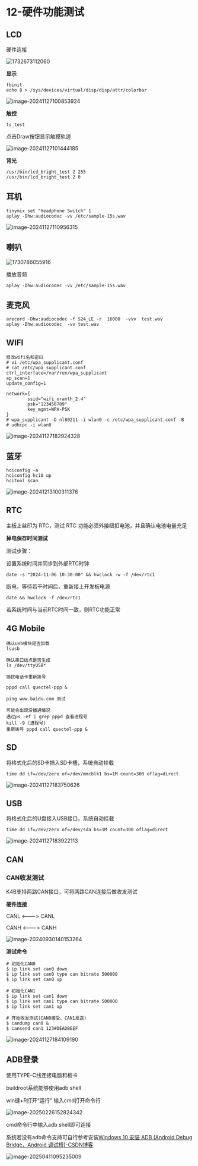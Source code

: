 # 12-硬件功能测试

## LCD

硬件连接

![1732673112060](http://tanzhtanzh.oss-cn-shenzhen.aliyuncs.com/img/1732673112060.png)

**显示**

```
fbinit
echo 8 > /sys/devices/virtual/disp/disp/attr/colorbar
```
![image-20241127100853924](http://tanzhtanzh.oss-cn-shenzhen.aliyuncs.com/img/image-20241127100853924.png)

**触控**

``` 
ts_test
```

点击Draw按钮显示触摸轨迹

![image-20241127101444185](http://tanzhtanzh.oss-cn-shenzhen.aliyuncs.com/img/image-20241127101444185.png)

**背光**

```
/usr/bin/lcd_bright_test 2 255
/usr/bin/lcd_bright_test 2 0
```


## 耳机

``` 
tinymix set "Headphone Switch" 1
aplay -Dhw:audiocodec -vv /etc/sample-15s.wav
```

![image-20241127110956315](http://tanzhtanzh.oss-cn-shenzhen.aliyuncs.com/img/image-20241127110956315.png)

## 喇叭

![1730786055916](http://tanzhtanzh.oss-cn-shenzhen.aliyuncs.com/img/1730786055916.png)

播放音频

```
aplay -Dhw:audiocodec -vv /etc/sample-15s.wav
```



## 麦克风

``` 
arecord -Dhw:audiocodec -f S24_LE -r  16000  -vvv  test.wav
aplay -Dhw:audiocodec  -vv test.wav
```



## WIFI

```shell
修改wifi名和密码
# vi /etc/wpa_supplicant.conf
# cat /etc/wpa_supplicant.conf
ctrl_interface=/var/run/wpa_supplicant
ap_scan=1
update_config=1

network={
        ssid="wifi_oranth_2.4"
        psk="123456789"
        key_mgmt=WPA-PSK
}
# wpa_supplicant -D nl80211 -i wlan0 -c /etc/wpa_supplicant.conf -B
# udhcpc -i wlan0
```

![image-20241127182924328](http://tanzhtanzh.oss-cn-shenzhen.aliyuncs.com/img/image-20241127182924328.png)

## 蓝牙

``` hciconfig -a
hciconfig -a
hciconfig hci0 up
hcitool scan
```

![image-20241213100311376](http://tanzhtanzh.oss-cn-shenzhen.aliyuncs.com/img/image-20241213100311376.png)

## RTC

主板上丝印为 RTC，测试 RTC 功能必须外接纽扣电池，并且确认电池电量充足

**掉电保存时间测试**

测试步骤：

设置系统时间并同步到外部RTC时钟

``` 
date -s "2024-11-06 10:30:00" && hwclock -w -f /dev/rtc1
```

断电，等待若干时间后，重新接上开发板电源

``` 
date && hwclock -f /dev/rtc1 
```

若系统时间与当前RTC时间一致，则RTC功能正常



## 4G Mobile

```
确认usb模块是否加载
lsusb

确认串口结点是否生成
ls /dev/ttyUSB*

插拔电话卡重新拨号
```

```
pppd call quectel-ppp &

ping www.baidu.com 测试

可能会出现没播通情况
通过ps -ef | grep pppd 查看进程号
kill -9 (进程号)
重新拨号 pppd call quectel-ppp &
```



## SD

将格式化后的SD卡插入SD卡槽，系统自动挂载

``` 
time dd if=/dev/zero of=/dev/mmcblk1 bs=1M count=300 oflag=direct
```

![image-20241127183750626](http://tanzhtanzh.oss-cn-shenzhen.aliyuncs.com/img/image-20241127183750626.png)

## USB

将格式化后的U盘接入USB接口，系统自动挂载
``` 
time dd if=/dev/zero of=/dev/sda bs=1M count=300 oflag=direct
```

![image-20241127183922113](http://tanzhtanzh.oss-cn-shenzhen.aliyuncs.com/img/image-20241127183922113.png)

## CAN

### CAN收发测试

K4B支持两路CAN接口，可将两路CAN连接后做收发测试

**硬件连接**

CANL <---> CANL

CANH <---> CANH

![image-20240930140153264](http://tanzhtanzh.oss-cn-shenzhen.aliyuncs.com/img/image-20240930140153264.png)



**测试命令**

```
# 初始化CAN0
$ ip link set can0 down
$ ip link set can0 type can bitrate 500000
$ ip link set can0 up

# 初始化CAN1
$ ip link set can1 down
$ ip link set can1 type can bitrate 500000
$ ip link set can1 up

# 开始收发测试(CAN0接受、CAN1发送)
$ candump can0 &
$ cansend can1 123#DEADBEEF
```

![image-20241127184109190](http://tanzhtanzh.oss-cn-shenzhen.aliyuncs.com/img/image-20241127184109190.png)



## ADB登录

使用TYPE-C线连接电脑和板卡

buildroot系统能够使用adb shell

win键+R打开“运行” 输入cmd打开命令行

![image-20250226152824342](http://tanzhtanzh.oss-cn-shenzhen.aliyuncs.com/img/image-20250226152824342.png)

cmd命令行中输入adb shell即可连接

系统若没有adb命令支持可自行参考安装[Windows 10 安装 ADB (Android Debug Bridge，Android 调试桥)-CSDN博客](https://blog.csdn.net/chengyq116/article/details/108291213)

![image-20250411095235009](http://tanzhtanzh.oss-cn-shenzhen.aliyuncs.com/img/image-20250411095235009.png)
